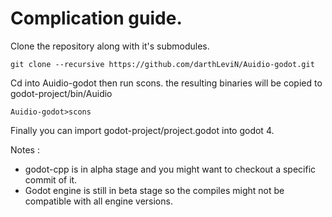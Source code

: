 # Complication guide.

Clone the repository along with it's submodules.
```
git clone --recursive https://github.com/darthLeviN/Auidio-godot.git
```

Cd into Auidio-godot then run scons. the resulting binaries will be copied to godot-project/bin/Auidio
```
Auidio-godot>scons
```

Finally you can import godot-project/project.godot into godot 4.

Notes : 
- godot-cpp is in alpha stage and you might want to checkout a specific commit of it.
- Godot engine is still in beta stage so the compiles might not be compatible with all engine versions.
